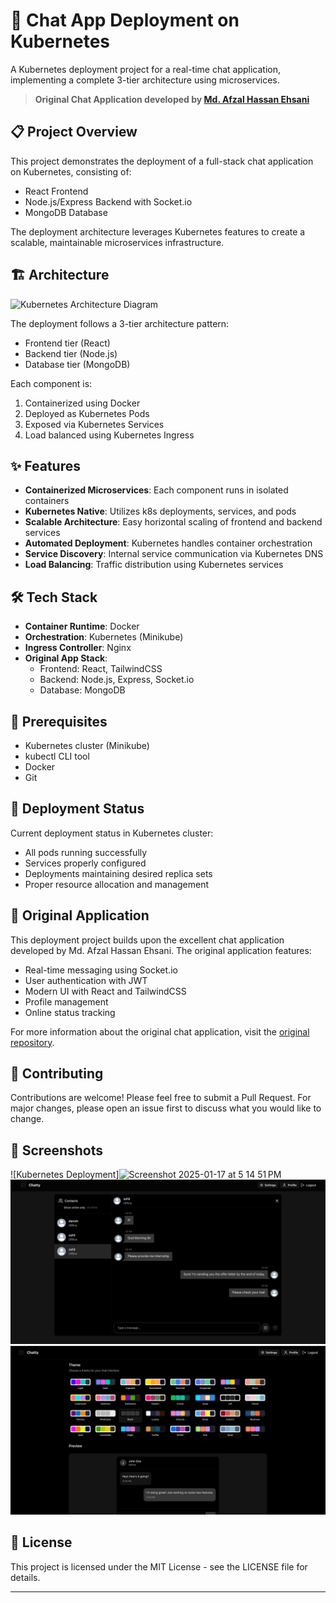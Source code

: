 # 🚀 Chat App Deployment on Kubernetes

A Kubernetes deployment project for a real-time chat application, implementing a complete 3-tier architecture using microservices.

> **Original Chat Application developed by [Md. Afzal Hassan Ehsani](https://github.com/iemafzalhassan)**

## 📋 Project Overview

This project demonstrates the deployment of a full-stack chat application on Kubernetes, consisting of:
- React Frontend
- Node.js/Express Backend with Socket.io
- MongoDB Database

The deployment architecture leverages Kubernetes features to create a scalable, maintainable microservices infrastructure.

## 🏗️ Architecture
![Kubernetes Architecture Diagram](https://github.com/user-attachments/assets/133ca92a-1e09-4708-9676-a7ad0efc825a)

The deployment follows a 3-tier architecture pattern:
- Frontend tier (React)
- Backend tier (Node.js)
- Database tier (MongoDB)

Each component is:
1. Containerized using Docker
2. Deployed as Kubernetes Pods
3. Exposed via Kubernetes Services
4. Load balanced using Kubernetes Ingress

## ✨ Features

* **Containerized Microservices**: Each component runs in isolated containers
* **Kubernetes Native**: Utilizes k8s deployments, services, and pods
* **Scalable Architecture**: Easy horizontal scaling of frontend and backend services
* **Automated Deployment**: Kubernetes handles container orchestration
* **Service Discovery**: Internal service communication via Kubernetes DNS
* **Load Balancing**: Traffic distribution using Kubernetes services

## 🛠️ Tech Stack

* **Container Runtime**: Docker
* **Orchestration**: Kubernetes (Minikube)
* **Ingress Controller**: Nginx
* **Original App Stack**:
  * Frontend: React, TailwindCSS
  * Backend: Node.js, Express, Socket.io
  * Database: MongoDB

## 🔧 Prerequisites

* Kubernetes cluster (Minikube)
* kubectl CLI tool
* Docker
* Git

## 🚀 Deployment Status

Current deployment status in Kubernetes cluster:
- All pods running successfully
- Services properly configured
- Deployments maintaining desired replica sets
- Proper resource allocation and management

## 📝 Original Application

This deployment project builds upon the excellent chat application developed by Md. Afzal Hassan Ehsani. The original application features:
- Real-time messaging using Socket.io
- User authentication with JWT
- Modern UI with React and TailwindCSS
- Profile management
- Online status tracking

For more information about the original chat application, visit the [original repository](https://github.com/iemafzalhassan).

## 🤝 Contributing

Contributions are welcome! Please feel free to submit a Pull Request. For major changes, please open an issue first to discuss what you would like to change.

## 📱 Screenshots


![Kubernetes Deployment]<img width="1071" alt="Screenshot 2025-01-17 at 5 14 51 PM" src="https://github.com/user-attachments/assets/0e58c347-edd9-4c0f-a49e-0d95c712a547" />
![Chat Interface](frontend/public/chat.png)
![Settings Panel](frontend/public/settings.png)

## 📜 License

This project is licensed under the MIT License - see the LICENSE file for details.

---
